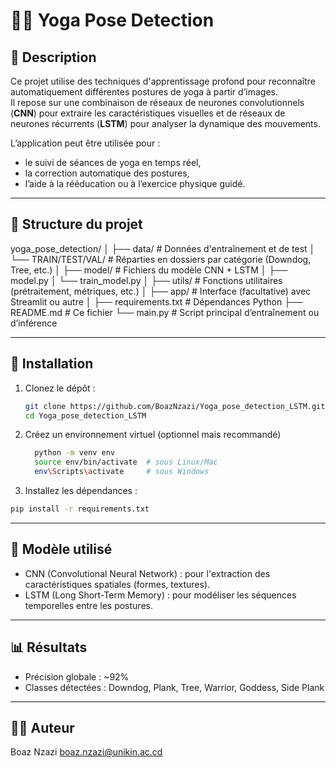 # 🧘‍♀️ Yoga Pose Detection

## 📌 Description

Ce projet utilise des techniques d'apprentissage profond pour reconnaître automatiquement différentes postures de yoga à partir d’images.  
Il repose sur une combinaison de réseaux de neurones convolutionnels (**CNN**) pour extraire les caractéristiques visuelles et de réseaux de neurones récurrents (**LSTM**) pour analyser la dynamique des mouvements.

L’application peut être utilisée pour :
- le suivi de séances de yoga en temps réel,
- la correction automatique des postures,
- l’aide à la rééducation ou à l’exercice physique guidé.

---

## 📁 Structure du projet

yoga_pose_detection/
│
├── data/ # Données d'entraînement et de test
│ └── TRAIN/TEST/VAL/ # Réparties en dossiers par catégorie (Downdog, Tree, etc.)
│
├── model/ # Fichiers du modèle CNN + LSTM
│ ├── model.py
│ └── train_model.py
│
├── utils/ # Fonctions utilitaires (prétraitement, métriques, etc.)
│
├── app/ # Interface (facultative) avec Streamlit ou autre
│
├── requirements.txt # Dépendances Python
├── README.md # Ce fichier
└── main.py # Script principal d’entraînement ou d’inférence


---

## 🚀 Installation

1. Clonez le dépôt :
   ```bash
   git clone https://github.com/BoazNzazi/Yoga_pose_detection_LSTM.git
   cd Yoga_pose_detection_LSTM
   
2. Créez un environnement virtuel (optionnel mais recommandé)
   
   ```bash
     python -m venv env
     source env/bin/activate  # sous Linux/Mac
     env\Scripts\activate     # sous Windows

3. Installez les dépendances :
  ```bash 
  pip install -r requirements.txt
```
---

## 🧠 Modèle utilisé

  - CNN (Convolutional Neural Network) : pour l'extraction des caractéristiques spatiales (formes, textures).
  - LSTM (Long Short-Term Memory) : pour modéliser les séquences temporelles entre les postures.

---

## 📊 Résultats

  - Précision globale : ~92%
  - Classes détectées : Downdog, Plank, Tree, Warrior, Goddess, Side Plank

---

## 🧑‍💻 Auteur

  Boaz Nzazi boaz.nzazi@unikin.ac.cd
